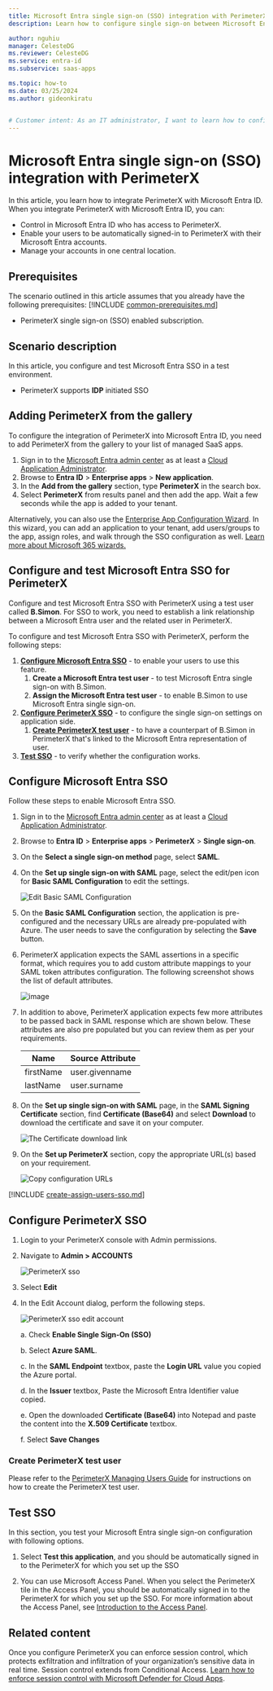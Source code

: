 ```yaml
---
title: Microsoft Entra single sign-on (SSO) integration with PerimeterX
description: Learn how to configure single sign-on between Microsoft Entra ID and PerimeterX.

author: nguhiu
manager: CelesteDG
ms.reviewer: CelesteDG
ms.service: entra-id
ms.subservice: saas-apps

ms.topic: how-to
ms.date: 03/25/2024
ms.author: gideonkiratu


# Customer intent: As an IT administrator, I want to learn how to configure single sign-on between Microsoft Entra ID and PerimeterX so that I can control who has access to PerimeterX, enable automatic sign-in with Microsoft Entra accounts, and manage my accounts in one central location.
---
```


# Microsoft Entra single sign-on (SSO) integration with PerimeterX

In this article,  you learn how to integrate PerimeterX with Microsoft Entra ID. When you integrate PerimeterX with Microsoft Entra ID, you can:

* Control in Microsoft Entra ID who has access to PerimeterX.
* Enable your users to be automatically signed-in to PerimeterX with their Microsoft Entra accounts.
* Manage your accounts in one central location.

## Prerequisites
The scenario outlined in this article assumes that you already have the following prerequisites:
[!INCLUDE [common-prerequisites.md](~/identity/saas-apps/includes/common-prerequisites.md)]
* PerimeterX single sign-on (SSO) enabled subscription.

## Scenario description

In this article,  you configure and test Microsoft Entra SSO in a test environment.


* PerimeterX supports **IDP** initiated SSO

## Adding PerimeterX from the gallery

To configure the integration of PerimeterX into Microsoft Entra ID, you need to add PerimeterX from the gallery to your list of managed SaaS apps.

1. Sign in to the [Microsoft Entra admin center](https://entra.microsoft.com) as at least a [Cloud Application Administrator](~/identity/role-based-access-control/permissions-reference.md#cloud-application-administrator).
1. Browse to **Entra ID** > **Enterprise apps** > **New application**.
1. In the **Add from the gallery** section, type **PerimeterX** in the search box.
1. Select **PerimeterX** from results panel and then add the app. Wait a few seconds while the app is added to your tenant.

 Alternatively, you can also use the [Enterprise App Configuration Wizard](https://portal.office.com/AdminPortal/home?Q=Docs#/azureadappintegration). In this wizard, you can add an application to your tenant, add users/groups to the app, assign roles, and walk through the SSO configuration as well. [Learn more about Microsoft 365 wizards.](/microsoft-365/admin/misc/azure-ad-setup-guides)


<a name='configure-and-test-azure-ad-sso-for-perimeterx'></a>

## Configure and test Microsoft Entra SSO for PerimeterX

Configure and test Microsoft Entra SSO with PerimeterX using a test user called **B.Simon**. For SSO to work, you need to establish a link relationship between a Microsoft Entra user and the related user in PerimeterX.

To configure and test Microsoft Entra SSO with PerimeterX, perform the following steps:

1. **[Configure Microsoft Entra SSO](#configure-azure-ad-sso)** - to enable your users to use this feature.
    1. **Create a Microsoft Entra test user** - to test Microsoft Entra single sign-on with B.Simon.
    1. **Assign the Microsoft Entra test user** - to enable B.Simon to use Microsoft Entra single sign-on.
1. **[Configure PerimeterX SSO](#configure-perimeterx-sso)** - to configure the single sign-on settings on application side.
    1. **[Create PerimeterX test user](#create-perimeterx-test-user)** - to have a counterpart of B.Simon in PerimeterX that's linked to the Microsoft Entra representation of user.
1. **[Test SSO](#test-sso)** - to verify whether the configuration works.

<a name='configure-azure-ad-sso'></a>

## Configure Microsoft Entra SSO

Follow these steps to enable Microsoft Entra SSO.

1. Sign in to the [Microsoft Entra admin center](https://entra.microsoft.com) as at least a [Cloud Application Administrator](~/identity/role-based-access-control/permissions-reference.md#cloud-application-administrator).
1. Browse to **Entra ID** > **Enterprise apps** > **PerimeterX** > **Single sign-on**.
1. On the **Select a single sign-on method** page, select **SAML**.
1. On the **Set up single sign-on with SAML** page, select the edit/pen icon for **Basic SAML Configuration** to edit the settings.

   ![Edit Basic SAML Configuration](common/edit-urls.png)

1. On the **Basic SAML Configuration** section, the application is pre-configured and the necessary URLs are already pre-populated with Azure. The user needs to save the configuration by selecting the **Save** button.


1. PerimeterX application expects the SAML assertions in a specific format, which requires you to add custom attribute mappings to your SAML token attributes configuration. The following screenshot shows the list of default attributes.

	![image](common/default-attributes.png)

1. In addition to above, PerimeterX application expects few more attributes to be passed back in SAML response which are shown below. These attributes are also pre populated but you can review them as per your requirements.
	
	| Name | Source Attribute|
	| ------------ | --------- |
	| firstName | user.givenname |
    | lastName  | user.surname |

1. On the **Set up single sign-on with SAML** page, in the **SAML Signing Certificate** section,  find **Certificate (Base64)** and select **Download** to download the certificate and save it on your computer.

	![The Certificate download link](common/certificatebase64.png)

1. On the **Set up PerimeterX** section, copy the appropriate URL(s) based on your requirement.

	![Copy configuration URLs](common/copy-configuration-urls.png)
<a name='create-an-azure-ad-test-user'></a>

[!INCLUDE [create-assign-users-sso.md](~/identity/saas-apps/includes/create-assign-users-sso.md)]

## Configure PerimeterX SSO

1. Login to your PerimeterX console with Admin permissions.

1. Navigate to **Admin > ACCOUNTS** 

    ![PerimeterX sso](./media/perimeterx-tutorial/accounts.png)

1. Select **Edit**

4.	In the Edit Account dialog, perform the following steps.

    ![PerimeterX sso edit account](./media/perimeterx-tutorial/saml-sso.png)

    a.	Check **Enable Single Sign-On (SSO)**

    b.	Select **Azure SAML**.

    c.  In the **SAML Endpoint** textbox, paste the **Login URL** value you copied the Azure portal.

    d. In the **Issuer** textbox, Paste the Microsoft Entra Identifier value copied.

    e. Open the downloaded **Certificate (Base64)** into Notepad and paste the content into the **X.509 Certificate** textbox.

    f. Select **Save Changes**

### Create PerimeterX test user

Please refer to the [PerimeterX Managing Users Guide](https://docs.perimeterx.com/pxconsole/docs/managing-users) for instructions on how to create the PerimeterX test user.

## Test SSO 

In this section, you test your Microsoft Entra single sign-on configuration with following options.

1. Select **Test this application**, and you should be automatically signed in to the PerimeterX for which you set up the SSO

1. You can use Microsoft Access Panel. When you select the PerimeterX tile in the Access Panel, you should be automatically signed in to the PerimeterX for which you set up the SSO. For more information about the Access Panel, see [Introduction to the Access Panel](https://support.microsoft.com/account-billing/sign-in-and-start-apps-from-the-my-apps-portal-2f3b1bae-0e5a-4a86-a33e-876fbd2a4510).


## Related content

Once you configure PerimeterX you can enforce session control, which protects exfiltration and infiltration of your organization’s sensitive data in real time. Session control extends from Conditional Access. [Learn how to enforce session control with Microsoft Defender for Cloud Apps](/cloud-app-security/proxy-deployment-any-app).
